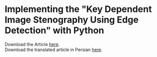 # Implementing the "Key Dependent Image Stenography Using Edge Detection" with Python

Download the Article <a href="#">here</a>.<br>
Download the translated article in Persian <a href="#">here</a>.<br>
